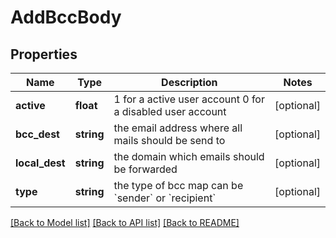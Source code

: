 # AddBccBody

## Properties
Name | Type | Description | Notes
------------ | ------------- | ------------- | -------------
**active** | **float** | 1 for a active user account 0 for a disabled user account | [optional] 
**bcc_dest** | **string** | the email address where all mails should be send to | [optional] 
**local_dest** | **string** | the domain which emails should be forwarded | [optional] 
**type** | **string** | the type of bcc map can be &#x60;sender&#x60; or &#x60;recipient&#x60; | [optional] 

[[Back to Model list]](../../README.md#documentation-for-models) [[Back to API list]](../../README.md#documentation-for-api-endpoints) [[Back to README]](../../README.md)


